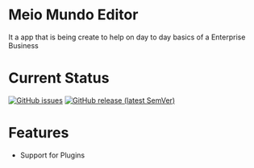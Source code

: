 # Meio Mundo Editor

It a app that is being create to help on day to day basics of a Enterprise Business

# Current Status

[![GitHub issues](https://img.shields.io/github/issues/WinterStudios/MeioMundo.Editor.Ferramentas)](https://github.com/WinterStudios/MeioMundo/issues)
[![GitHub release (latest SemVer)](https://img.shields.io/github/v/release/WinterStudios/MeioMundo)](https://github.com/WinterStudios/MeioMundo/releases/latest)


# Features
- Support for Plugins
